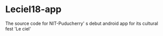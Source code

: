 # Leciel18-app
The source code for NIT-Puducherry' s debut android app for its cultural fest 'Le ciel'

